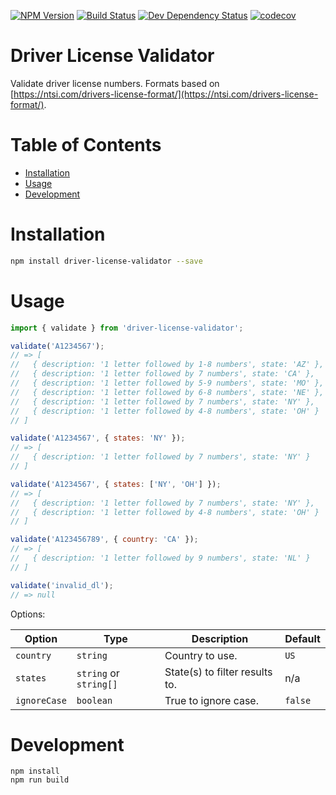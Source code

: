 [![NPM Version](https://badge.fury.io/js/js-rules-engine.svg)](https://badge.fury.io/js/driver-license-validator)
[![Build Status](https://travis-ci.org/justinlettau/driver-license-validator.svg?branch=master)](https://travis-ci.org/justinlettau/driver-license-validator)
[![Dev Dependency Status](https://david-dm.org/justinlettau/driver-license-validator/dev-status.svg)](https://david-dm.org/justinlettau/js-rules-engine?type=dev)
[![codecov](https://codecov.io/gh/justinlettau/driver-license-validator/branch/master/graph/badge.svg)](https://codecov.io/gh/justinlettau/driver-license-validator)

# Driver License Validator

Validate driver license numbers.
Formats based on [https://ntsi.com/drivers-license-format/](https://ntsi.com/drivers-license-format/).

# Table of Contents

- [Installation](#installation)
- [Usage](#usage)
- [Development](#development)

# Installation

```bash
npm install driver-license-validator --save
```

# Usage

```js
import { validate } from 'driver-license-validator';

validate('A1234567');
// => [
//   { description: '1 letter followed by 1-8 numbers', state: 'AZ' },
//   { description: '1 letter followed by 7 numbers', state: 'CA' },
//   { description: '1 letter followed by 5-9 numbers', state: 'MO' },
//   { description: '1 letter followed by 6-8 numbers', state: 'NE' },
//   { description: '1 letter followed by 7 numbers', state: 'NY' },
//   { description: '1 letter followed by 4-8 numbers', state: 'OH' }
// ]

validate('A1234567', { states: 'NY' });
// => [
//   { description: '1 letter followed by 7 numbers', state: 'NY' }
// ]

validate('A1234567', { states: ['NY', 'OH'] });
// => [
//   { description: '1 letter followed by 7 numbers', state: 'NY' },
//   { description: '1 letter followed by 4-8 numbers', state: 'OH' }
// ]

validate('A123456789', { country: 'CA' });
// => [
//   { description: '1 letter followed by 9 numbers', state: 'NL' }
// ]

validate('invalid_dl');
// => null
```

Options:

| Option       | Type                   | Description                    | Default |
| ------------ | ---------------------- | ------------------------------ | ------- |
| `country`    | `string`               | Country to use.                | `US`    |
| `states`     | `string` or `string[]` | State(s) to filter results to. | n/a     |
| `ignoreCase` | `boolean`              | True to ignore case.           | `false` |

# Development

```
npm install
npm run build
```
